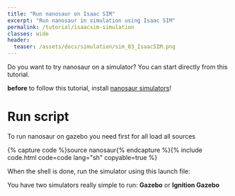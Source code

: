 ```yaml
---
title: "Run nanosaur on Isaac SIM"
excerpt: "Run nanosaur in simulation using Isaac SIM"
permalink: /tutorial/isaacsim-simulation
classes: wide
header:
  teaser: /assets/docs/simulation/sim_03_IsaacSIM.png
---
```


Do you want to try nanosaur on a simulator? You can start directly from this tutorial.

 **before** to follow this tutorial, install [nanosaur simulators](/install/simulation)!

# Run script

To run nanosaur on gazebo you need first for all load all sources

{% capture code %}source nanosaur{% endcapture %}{% include code.html code=code lang="sh" copyable=true %}

When the shell is done, run the simulator using this launch file:

You have two simulators really simple to run: **Gazebo** or **Ignition Gazebo**